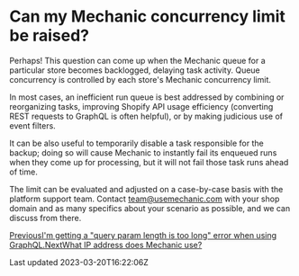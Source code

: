 # Can my Mechanic concurrency limit be raised?

Perhaps! This question can come up when the Mechanic queue for a particular store becomes backlogged, delaying task activity. Queue concurrency is controlled by each store's Mechanic concurrency limit.

In most cases, an inefficient run queue is best addressed by combining or reorganizing tasks, improving Shopify API usage efficiency (converting REST requests to GraphQL is often helpful), or by making judicious use of event filters.

It can be also useful to temporarily disable a task responsible for the backup; doing so will cause Mechanic to instantly fail its enqueued runs when they come up for processing, but it will not fail those task runs ahead of time.

The limit can be evaluated and adjusted on a case-by-case basis with the platform support team. Contact team@usemechanic.com with your shop domain and as many specifics about your scenario as possible, and we can discuss from there.

[PreviousI'm getting a "query param length is too long" error when using GraphQL.](/faq/query-param-length-is-too-long)[NextWhat IP address does Mechanic use?](/faq/what-ip-address-does-mechanic-use)

Last updated 2023-03-20T16:22:06Z